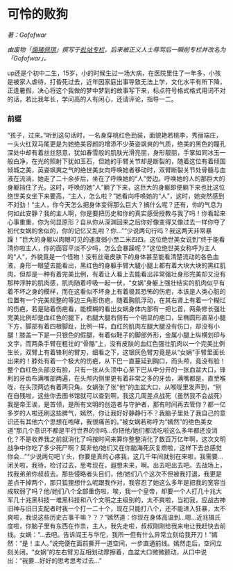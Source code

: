 # 可怜的败狗
_著：Gofofwar_

_由废物「[煽猪佩琪](https://space.bilibili.com/60028996/#/)」撰写于[批站专栏](https://www.bilibili.com/read/cv838422)，后来被正义人士辱骂后一瞬削专栏并改名为「Gofofwar」。_

up还是个初中二生，15岁，小的时候生过一场大病，在医院里住了一年多，小孩是被家人虐待，打昏死过去，近年因家庭出事导致无法上学，文化水平有所下降，正逢暑假，决心将这个我做的梦中梦到的故事写下来，标点符号格式格式用词不对的话，若比我年长，学问高的人有闲心，还请评论，指导一二。

### 前缀
“孩子，过来。”听到这句话时，一名身穿桃红色劲装，面貌艳若桃李，秀丽端庄，一头火红双马尾更是为她绝美容颜的增添不少英姿飒爽的气质，绝美的黑色的瞳孔深处中却有着丝丝怒意，犹如春雪般的肌肤光滑亮丽，身形靓丽，手掌如同冰玉一般白净，在光的照射下犹如玉石，但她的手臂关节却是断裂的，随着这位有着倾国倾城之美，英姿飒爽之气的绝世美女向呼唤她者移动时，双臂断裂关节处骨髓与血液在流淌，她走了二十余步后，坐在了呼唤她的“人”旁边。呼唤她的人的那巨大的身躯挡住了光，这时，呼唤的她“人”躺了下来，这巨大的身躯即便躺下来也比这位绝世美女坐下来要高，“主人，怎么啦？”她看向呼唤她的“人”，这时，她突然感到不对劲！“主人，你今天怎么把身体变得那么巨大？搞什么呢？还有，你的气息为何如此安静？我的主人啊，你是要把历史和你的真实感受授教与我了吗！你看起来心事重重，你为何显原形？自从你从深渊回来之后你好像变得又像过去一样你夺了初代女娲的舍似的，你的记忆又乱啦？你…”“少说两句行吗？我这两天非常暴躁！”巨大的身躯以肉眼可见的速度弱小至二米四四。这位绝世美女说到“终于能看清你啦主人，你的面容平淡不少吗，怎么会暴躁呢？”这位绝世美女称呼为主人的“人”，外貌竟是一个怪物！没有丝毫皮肤下的身体甚至能看清楚流动的各色血液，身形一眼望去能看出，黑红色的身躯手臂大腿小腿上都有着大块大块的黑红肌肉，但却是一种有着完美比例，有着让人看上去能看出非常强壮身形完美却又没有那种浮肿的肌肉感，肌肉随着呼吸一起一伏，“女娲”身躯上强壮结实的肌肉似乎有着不坏之身的模样，而在这看似不坏身上有着极其恐怖的伤疤，本该是人类心脏的位置有一个完美规整的等边三角形伤疤，随着胸肌浮动，在其右肾上有着一个糊烂的伤疤，若是贴着伤疤看，能模糊的看出女娲身体内部有一把匕首，两条修长强壮完美比例却是血红色的腿下，右腿大腿右侧有一个明显的疤口，呈椭圆形直至小腿下方，脚部有着四根脚趾，比例一样，血红的肌肉左腿大腿没有伤口，却没有小腿！膝盖一下是一只银色的假腿，有着似鞋子的脚部外形，金属小腿上纵横划印与文字，而两条手臂在粗壮的“骨骼”上，没有皮肤的血红色强壮肌肉以一个完美比例生长，双臂上有着锋利的臂刃，细看之下，这银灰色臂刃竟是从“女娲”手臂里面长出来的！脖处有着一个极大的伤疤，从下巴一直蔓延到胸口，而头颅，竟没有脸！整个血红色头部没有脸，只有一张从头顶中心至下巴从中分开的一张血盆大口，锋利的牙齿布满嘴部两遍，在头颅内侧里更有着非常之多的牙齿，满嘴都是，直至喉咙，在头顶两边有着两只角。女娲张了张“他”的血盆大口，从喉咙里发声到，“别在自残啦，这些你去图书馆就可以查到啊，我这几周差点战死（虽然我不会战死）我是帝王诶，是首领，是所有文明的创造者与守护者，那有时间再去管你？都一亿多岁的人啦还刷这些脾气，嫣然，你让我好好静静行不？我脑子里处了我自己的意识还有其他六个思想在咆哮，我很痛苦的。”被女娲若称呼为“嫣然”的绝色美女道“那几个意识不都是平行世界的你吗…你把他/她们都活吃啦这么多年都还没消化？不是收养我之前就消化了吗按时间来算你整整消化了数百万亿年啊，这次文明战争中你吃了多少死尸啊？莫非他/她们又在你脑海死灰复燃啦，这样下去总感觉你会…”“少说两句吧丫头，你要是真的心疼我，这几千年间就别在来啦，我需要…闭关啦，我待，检讨过去，思考现在，遐想未来，啊。出去吧出去吧。去战场上，找我弟弟你叔叔去。那些侵略者头目们，他/她们八个这次不但被我打退，我更是差点干掉两个，那只狐狸想什么呢跟我作对，我容忍了她这么多年是把我的宽容当成软弱了吗？他/她们八个全部重伤啦，唉，我一个皇帝，却要一个人打几十兆大军几十兆黑科技一堆黑科技和八个文明之主级别的，太不爽啦，当初我，应战古神旧神与旧日支配者时我一个打一二十个，现在只能打八个，还不能进入狂暴，太不爽啦，我说这些历史古事干嘛？？？”嫣然道：你现在身体高温到…嗯…近兆摄氏度啦，你脑子里有东西在作祟，主人，我先走啦，叔叔刚刚给我来电让我赶快去前线。女娲：“…去吧。告诉阎王与华佗，我所一但有什么异常立刻给我开刀！”嫣然：“是！主人。”说完便在面前撕开一道空间，一步直通前线。嫣然走后，空间立刻关闭。“女娲”的左右臂刃互相划动摩擦着，血盆大口微微颤动，从口中说出：“我要…好好的思考思考过去…”
